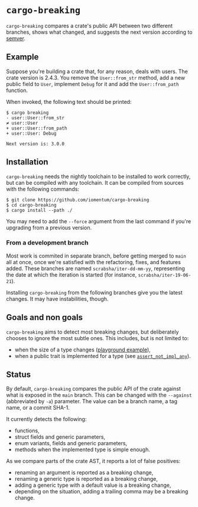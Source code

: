 # `cargo-breaking`

`cargo-breaking` compares a crate's public API between two different branches,
shows what changed, and suggests the next version according to [semver][semver].

## Example

Suppose you're building a crate that, for any reason, deals with users. The
crate version is 2.4.3. You remove the `User::from_str` method, add a new public
field to `User`, implement `Debug` for it and add the `User::from_path`
function.

When invoked, the following text should be printed:

```none
$ cargo breaking
- user::User::from_str
≠ user::User
+ user::User::from_path
+ user::User: Debug

Next version is: 3.0.0
```

## Installation

`cargo-breaking` needs the nightly toolchain to be installed to work correctly,
but can be compiled with any toolchain. It can be compiled from sources with the
following commands:

```none
$ git clone https://github.com/iomentum/cargo-breaking
$ cd cargo-breaking
$ cargo install --path ./
```

You may need to add the `--force` argument from the last command if you're
upgrading from a previous version.

### From a development branch

Most work is commited in separate branch, before getting merged to `main` all
at once, once we're satisfied with the refactoring, fixes, and features added.
These branches are named `scrabsha/iter-dd-mm-yy`, representing the date at
which the iteration is started (for instance, `scrabsha/iter-19-06-21`).

Installing `cargo-breaking` from the following branches give you the latest
changes. It may have instabilities, though.

## Goals and non goals

`cargo-breaking` aims to detect most breaking changes, but deliberately chooses
to ignore the most subtle ones. This includes, but is not limited to:

- when the size of a type changes ([playground example][add-field-pg]),
- when a public trait is implemented for a type (see
[`assert_not_impl_any`][ania]).

## Status

By default, `cargo-breaking` compares the public API of the crate against what
is exposed in the `main` branch. This can be changed with the `--against`
(abbreviated by `-a`) parameter. The value can be a branch name, a tag name, or
a commit SHA-1.

It currently detects the following:

- functions,
- struct fields and generic parameters,
- enum variants, fields and generic parameters,
- methods when the implemented type is simple enough.

As we compare parts of the crate AST, it reports a lot of false positives:

- renaming an argument is reported as a breaking change,
- renaming a generic type is reported as a breaking change,
- adding a generic type with a default value is a breaking change,
- depending on the situation, adding a trailing comma may be a breaking change.

[semver]: https://semver.org/
[add-field-pg]: https://play.rust-lang.org/?version=stable&mode=debug&edition=2018&gist=492a1727404d1f8d199962c639454f44
[ania]: https://docs.rs/static_assertions/1.1.0/static_assertions/macro.assert_not_impl_any.html
